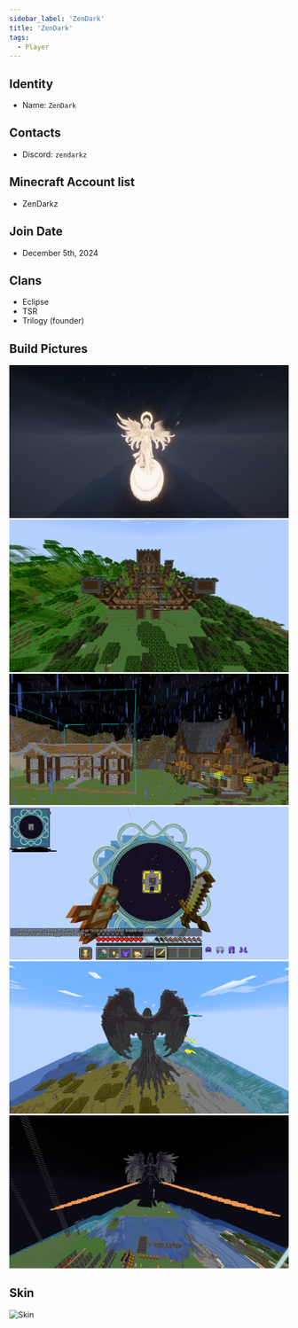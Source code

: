 ```yaml
---
sidebar_label: 'ZenDark'
title: 'ZenDark'
tags:
  - Player
---
```


## Identity
* Name: `ZenDark` 

## Contacts
* Discord: `zendarkz`

## Minecraft Account list
* ZenDarkz

## Join Date
* December 5th, 2024

## Clans
* Eclipse
* TSR
* Trilogy (founder)

## Build Pictures
![angel statue](../../static/img/players/zendark/angel_statue.png)
![build1](../../static/img/players/zendark/build_1.png)
![build2](../../static/img/players/zendark/build_2.png)
![build3](../../static/img/players/zendark/build_3.png)
![darkstatue1](../../static/img/players/zendark/dark_statue1.png)
![darkstatue2](../../static/img/players/zendark/dark_statue2.png)

## Skin
![Skin](https://s.namemc.com/3d/skin/body.png?id=f9a71ba256f0b487&model=classic&width=100&height=200)

